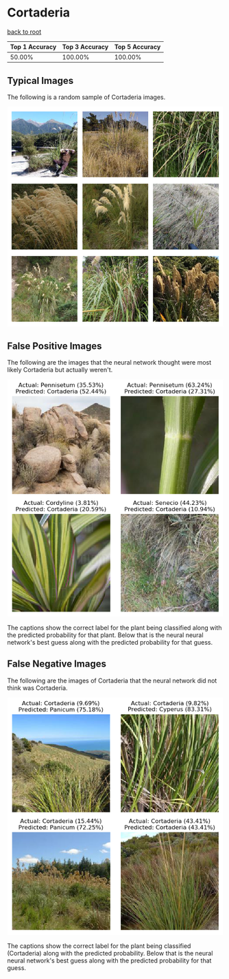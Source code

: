 
# Cortaderia

[back to root](https://github.com/HACC2018/ohia.ai#results)

| Top 1 Accuracy | Top 3 Accuracy | Top 5 Accuracy | 
| --- | --- | --- |
| 50.00% | 100.00% | 100.00% | 


## Typical Images
The following is a random sample of Cortaderia images.
<p align="center"> <img src="../../../figures/typical/Cortaderia.png?raw=true"> </p>

## False Positive Images
The following are the images that the neural network thought were most likely Cortaderia but actually weren't.  
<p align="center"> <img src="../../../figures/false_positives/Cortaderia.png?raw=true"> </p>
The captions show the correct label for the plant being classified along with the predicted probability for that plant.  Below that is the neural neural network's best guess along with the predicted probability for that guess.

## False Negative Images
The following are the images of Cortaderia that the neural network did not think was Cortaderia.  
<p align="center"> <img src="../../../figures/false_negatives/Cortaderia.png?raw=true"> </p>
The captions show the correct label for the plant being classified (Cortaderia) along with the predicted probability.  Below that is the neural neural network's best guess along with the predicted probability for that guess.

